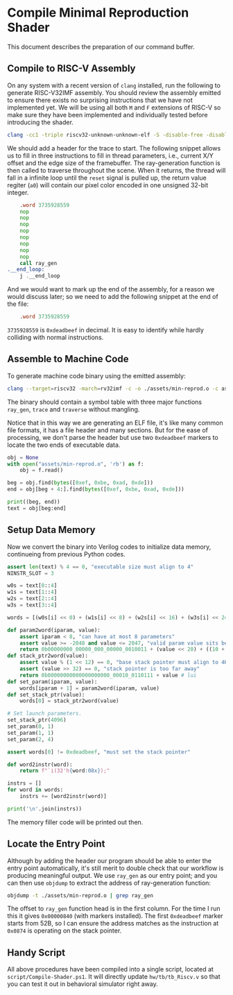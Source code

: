 # Compile Minimal Reproduction Shader

This document describes the preparation of our command buffer.

## Compile to RISC-V Assembly

On any system with a recent version of `clang` installed, run the following to generate RISC-V32IMF assembly. You should review the assembly emitted to ensure there exists no surprising instructions that we have not implemented yet. We will be using all both `M` and `F` extensions of RISC-V so make sure they have been implemented and individually tested before introducing the shader.

```bash
clang -cc1 -triple riscv32-unknown-unknown-elf -S -disable-free -disable-llvm-verifier -discard-value-names -main-file-name assets/min-reprod.cpp -mrelocation-model static -mframe-pointer=none -fmath-errno -fno-rounding-math -mconstructor-aliases -nostdsysteminc -target-feature +m -target-feature +f -target-feature +relax -target-abi ilp32 -O2 -fdeprecated-macro -fno-signed-char -fgnuc-version=4.2.1 -faddrsig -o ./assets/min-reprod.s -x c++ assets/min-reprod.cpp
```

We should add a header for the trace to start. The following snippet allows us to fill in three instructions to fill in thread parameters, i.e., current X/Y offset and the edge size of the framebuffer. The ray-generation function is then called to traverse throughout the scene. When it returns, the thread will fall in a infinite loop until the `reset` signal is pulled up, the return value regiter (`a0`) will contain our pixel color encoded in one unsigned 32-bit integer.

```asm
	.word 3735928559
	nop
	nop
	nop
	nop
	nop
	nop
	nop
	nop
	call ray_gen
.__end_loop:
	j .__end_loop
```

And we would want to mark up the end of the assembly, for a reason we would discuss later; so we need to add the following snippet at the end of the file:

```asm
	.word 3735928559
```

`3735928559` is `0xdeadbeef` in decimal. It is easy to identify while hardly colliding with normal instructions.

## Assemble to Machine Code

To generate machine code binary using the emitted assembly:

```bash
clang --target=riscv32 -march=rv32imf -c -o ./assets/min-reprod.o -c assets/min-reprod.s
```

The binary should contain a symbol table with three major functions `ray_gen`, `trace` and `traverse` without mangling.

Notice that in this way we are generating an ELF file, it's like many common file formats, it has a file header and many sections. But for the ease of processing, we don't parse the header but use two `0xdeadbeef` markers to locate the two ends of executable data.

```python
obj = None
with open("assets/min-reprod.o", 'rb') as f:
    obj = f.read()

beg = obj.find(bytes([0xef, 0xbe, 0xad, 0xde]))
end = obj[beg + 4:].find(bytes([0xef, 0xbe, 0xad, 0xde]))

print((beg, end))
text = obj[beg:end]
```

## Setup Data Memory

Now we convert the binary into Verilog codes to initialize data memory, continueing from previous Python codes.

```python
assert len(text) % 4 == 0, "executable size must align to 4"
NINSTR_SLOT = 3

w0s = text[0::4]
w1s = text[1::4]
w2s = text[2::4]
w3s = text[3::4]

words = [(w0s[i] << 0) + (w1s[i] << 8) + (w2s[i] << 16) + (w3s[i] << 24) for i in range(len(text) // 4)]

def param2word(iparam, value):
    assert iparam < 8, "can have at most 8 parameters"
    assert value >= -2048 and value <= 2047, "valid param value sits between -128 and 127"
    return 0b00000000_00000_000_00000_0010011 + (value << 20) + ((10 + iparam) << 7) # addi
def stack_ptr2word(value):
    assert value % (1 << 12) == 0, "base stack pointer must align to 4KB (4096B)"
    assert (value >> 32) == 0, "stack pointer is too far away"
    return 0b00000000000000000000_00010_0110111 + value # lui
def set_param(iparam, value):
    words[iparam + 1] = param2word(iparam, value)
def set_stack_ptr(value):
    words[0] = stack_ptr2word(value)

# Set launch parameters.
set_stack_ptr(4096)
set_param(0, 1)
set_param(1, 1)
set_param(2, 4)

assert words[0] != 0xdeadbeef, "must set the stack pointer"

def word2instr(word):
    return f"`i(32'h{word:08x});"

instrs = []
for word in words:
    instrs += [word2instr(word)]

print('\n'.join(instrs))
```

The memory filler code will be printed out then.

## Locate the Entry Point

Although by adding the header our program should be able to enter the entry point automatically, it's still merit to double check that our workflow is producing meaningful output. We use `ray_gen` as our entry point; and you can then use `objdump` to extract the address of ray-generation function:

```bash
objdump -t ./assets/min-reprod.o | grep ray_gen
```

The offset to `ray_gen` function head is in the first column. For the time I run this it gives `0x00000840` (with markers installed). The first `0xdeadbeef` marker starts from 52B, so I can ensure the address matches as the instruction at `0x0874` is operating on the stack pointer.

## Handy Script

All above procedures have been compiled into a single script, located at `script/Compile-Shader.ps1`. It will directly update `hw/tb/tb_Riscv.v` so that you can test it out in behavioral simulator right away.
